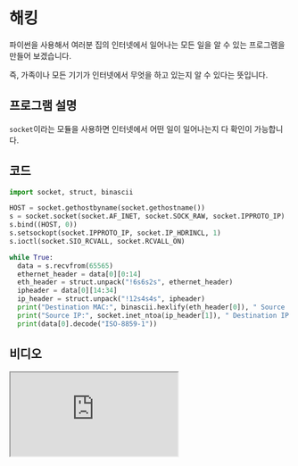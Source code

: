 # 해킹

파이썬을 사용해서 여러분 집의 인터넷에서 일어나는 모든 일을 알 수 있는 프로그램을 만들어 보겠습니다.

즉, 가족이나 모든 기기가 인터넷에서 무엇을 하고 있는지 알 수 있다는 뜻입니다.

## 프로그램 설명

`socket`이라는 모듈을 사용하면 인터넷에서 어떤 일이 일어나는지 다 확인이 가능합니다.

## 코드

```py
import socket, struct, binascii

HOST = socket.gethostbyname(socket.gethostname())
s = socket.socket(socket.AF_INET, socket.SOCK_RAW, socket.IPPROTO_IP)
s.bind((HOST, 0))
s.setsockopt(socket.IPPROTO_IP, socket.IP_HDRINCL, 1)
s.ioctl(socket.SIO_RCVALL, socket.RCVALL_ON)

while True:
  data = s.recvfrom(65565)
  ethernet_header = data[0][0:14]
  eth_header = struct.unpack("!6s6s2s", ethernet_header)
  ipheader = data[0][14:34]
  ip_header = struct.unpack("!12s4s4s", ipheader)
  print("Destination MAC:", binascii.hexlify(eth_header[0]), " Source   MAC:", binascii.hexlify(eth_header[1]), " Type:",   binascii.hexlify(eth_header[2]))
  print("Source IP:", socket.inet_ntoa(ip_header[1]), " Destination IP:",   socket.inet_ntoa(ip_header[2]))
  print(data[0].decode("ISO-8859-1"))
```

## 비디오

<iframe
  loading="lazy"
  className="youtube"
  src="https://www.youtube.com/embed/RZSzjcp_DII"
  title="YouTube video player"
  allow="accelerometer; autoplay; clipboard-write; encrypted-media; gyroscope; picture-in-picture"
/>
